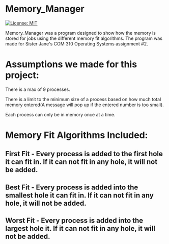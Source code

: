 # Memory_Manager
[![License: MIT](https://img.shields.io/badge/License-MIT-yellow.svg)](https://github.com/TheWolfBadger/Memory_Manager/blob/master/LICENSE)

Memory_Manager was a program designed to show how the memory is stored for jobs using the different memory fit algorithms. The program was made for Sister Jane's COM 310 Operating Systems assignment #2.
# Assumptions we made for this project:
There is a max of 9 processes.

There is a limit to the minimum size of a process based on how much total memory entered(A message will pop up if the entered number is too small).

Each process can only be in memory once at a time.

# Memory Fit Algorithms Included:
## First Fit - Every process is added to the first hole it can fit in. If it can not fit in any hole, it will not be added.
## Best Fit - Every process is added into the smallest hole it can fit in. If it can not fit in any hole, it will not be added.
## Worst Fit - Every process is added into the largest hole it. If it can not fit in any hole, it will not be added.
